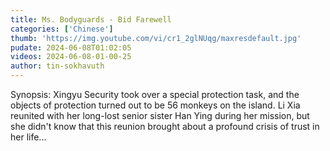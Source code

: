 ```yaml
---
title: Ms. Bodyguards - Bid Farewell
categories: ['Chinese']
thumb: 'https://img.youtube.com/vi/cr1_2glNUqg/maxresdefault.jpg'
pudate: 2024-06-08T01:02:05
videos: 2024-06-08-01-00-25
author: tin-sokhavuth
---
```

Synopsis: Xingyu Security took over a special protection task, and the objects of protection turned out to be 56 monkeys on the island. Li Xia reunited with her long-lost senior sister Han Ying during her mission, but she didn't know that this reunion brought about a profound crisis of trust in her life...